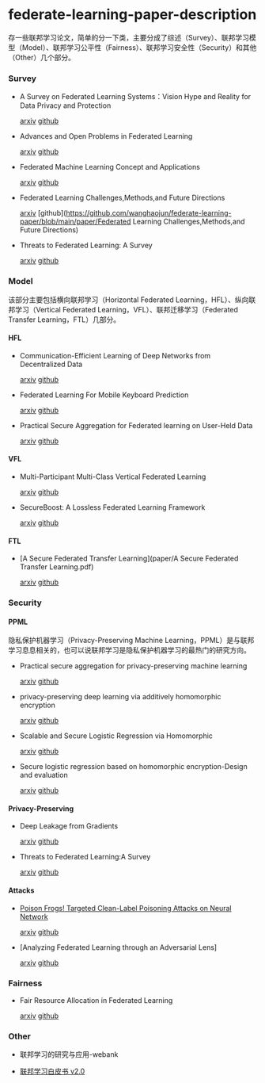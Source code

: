 # federate-learning-paper-description
存一些联邦学习论文，简单的分一下类，主要分成了综述（Survey）、联邦学习模型（Model）、联邦学习公平性（Fairness）、联邦学习安全性（Security）和其他（Other）几个部分。

### Survey

- A Survey on Federated Learning Systems：Vision Hype and Reality for Data Privacy and Protection

   [arxiv](https://arxiv.org/abs/1907.09693)      [github](https://github.com/wanghaojun/federate-learning-paper/blob/main/paper/A%20Secure%20Federated%20Transfer%20Learning.pdf)

- Advances and Open Problems in Federated Learning

   [arxiv](https://arxiv.org/abs/1912.04977)      [github](https://github.com/wanghaojun/federate-learning-paper/blob/main/paper/Advances%20and%20Open%20Problems%20in%20Federated%20Learning.pdf)

- Federated Machine Learning Concept and Applications

   [arxiv](https://arxiv.org/abs/1902.04885)      [github](https://github.com/wanghaojun/federate-learning-paper/blob/main/paper/Federated%20Machine%20Learning%20Concept%20and%20Applications.pdf)

- Federated Learning Challenges,Methods,and Future Directions

  [arxiv](https://arxiv.org/abs/1908.07873)      [github](https://github.com/wanghaojun/federate-learning-paper/blob/main/paper/Federated Learning Challenges,Methods,and Future Directions)

- Threats to Federated Learning: A Survey

   [arxiv](https://arxiv.org/abs/2003.02133)      [github](https://github.com/wanghaojun/federate-learning-paper/blob/main/paper/Threats%20to%20Federated%20Learning%20A%20Survey.pdf)

### Model

该部分主要包括横向联邦学习（Horizontal Federated Learning，HFL）、纵向联邦学习（Vertical Federated Learning，VFL）、联邦迁移学习（Federated Transfer Learning，FTL）几部分。

#### HFL

- Communication-Efficient Learning of Deep Networks from Decentralized Data

  [arxiv]()     [github]()

- Federated Learning For Mobile Keyboard Prediction

  [arxiv]()     [github]()

- Practical Secure Aggregation for Federated learning on User-Held Data

  [arxiv]()     [github]()

#### VFL

- Multi-Participant Multi-Class Vertical Federated Learning

  [arxiv]()     [github]()

- SecureBoost: A Lossless Federated Learning Framework

  [arxiv]()     [github]()

#### FTL

- [A Secure Federated Transfer Learning](paper/A Secure Federated Transfer Learning.pdf)

  [arxiv]()     [github]()

### Security

#### PPML

隐私保护机器学习（Privacy-Preserving Machine Learning，PPML）是与联邦学习息息相关的，也可以说联邦学习是隐私保护机器学习的最热门的研究方向。

- Practical secure aggregation for privacy-preserving machine learning

  [arxiv]()     [github]()

- privacy-preserving deep learning via additively homomorphic encryption

  [arxiv]()     [github]()

- Scalable and Secure Logistic Regression via Homomorphic

  [arxiv]()     [github]()

- Secure logistic regression based on homomorphic encryption-Design and evaluation

  [arxiv]()     [github]()

#### Privacy-Preserving

- Deep Leakage from Gradients

  [arxiv]()     [github]()

- Threats to Federated Learning:A Survey

  [arxiv]()     [github]()

#### Attacks

- [Poison Frogs! Targeted Clean-Label Poisoning Attacks on Neural Network](https://papers.nips.cc/paper/7849-poison-frogs-targeted-clean-label-poisoning-attacks-on-neural-networks.pdf)

  [arxiv]()     [github]()

- [Analyzing Federated Learning through an Adversarial Lens]

  [arxiv](https://arxiv.org/abs/1811.12470)    [github]()



### Fairness 

- Fair Resource Allocation in Federated Learning

  [arxiv]()     [github]()

### Other

- 联邦学习的研究与应用-webank

- [联邦学习白皮书 v2.0](https://aisp-1251170195.cos.ap-hongkong.myqcloud.com/wp-content/uploads/pdf/%E8%81%94%E9%82%A6%E5%AD%A6%E4%B9%A0%E7%99%BD%E7%9A%AE%E4%B9%A6_v2.0.pdf)

  



